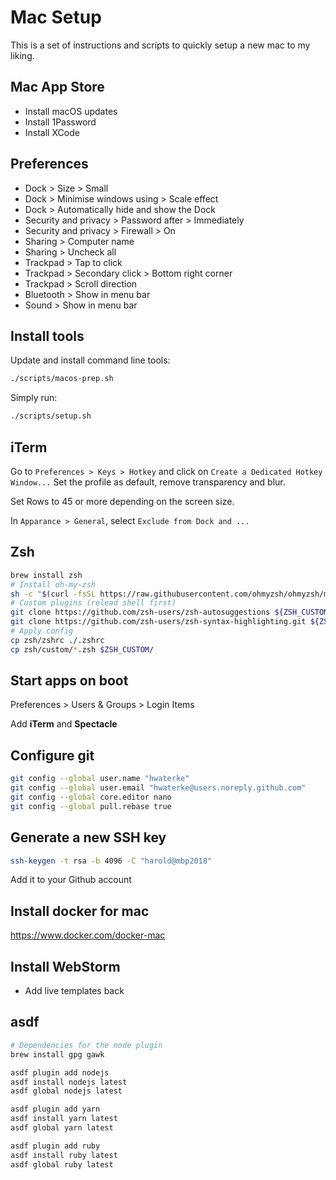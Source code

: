 # Mac Setup

This is a set of instructions and scripts to quickly setup a new mac to my liking.

## Mac App Store

- Install macOS updates
- Install 1Password
- Install XCode

## Preferences

- Dock > Size > Small
- Dock > Minimise windows using > Scale effect
- Dock > Automatically hide and show the Dock
- Security and privacy > Password after > Immediately
- Security and privacy > Firewall > On
- Sharing > Computer name
- Sharing > Uncheck all
- Trackpad > Tap to click
- Trackpad > Secondary click > Bottom right corner
- Trackpad > Scroll direction
- Bluetooth > Show in menu bar
- Sound > Show in menu bar

## Install tools

Update and install command line tools:

```bash
./scripts/macos-prep.sh
```

Simply run:

```bash
./scripts/setup.sh
```

## iTerm

Go to `Preferences > Keys > Hotkey` and click on `Create a Dedicated Hotkey Window...`
Set the profile as default, remove transparency and blur.

Set Rows to 45 or more depending on the screen size.

In `Apparance > General`, select `Exclude from Dock and ...`

## Zsh

```bash
brew install zsh
# Install oh-my-zsh
sh -c "$(curl -fsSL https://raw.githubusercontent.com/ohmyzsh/ohmyzsh/master/tools/install.sh)"
# Custom plugins (relead shell first)
git clone https://github.com/zsh-users/zsh-autosuggestions ${ZSH_CUSTOM:-~/.oh-my-zsh/custom}/plugins/zsh-autosuggestions
git clone https://github.com/zsh-users/zsh-syntax-highlighting.git ${ZSH_CUSTOM:-~/.oh-my-zsh/custom}/plugins/zsh-syntax-highlighting
# Apply config
cp zsh/zshrc ./.zshrc
cp zsh/custom/*.zsh $ZSH_CUSTOM/
```

## Start apps on boot

Preferences > Users & Groups > Login Items

Add **iTerm** and **Spectacle**

## Configure git

```bash
git config --global user.name "hwaterke"
git config --global user.email "hwaterke@users.noreply.github.com"
git config --global core.editor nano
git config --global pull.rebase true
```

## Generate a new SSH key

```bash
ssh-keygen -t rsa -b 4096 -C "harold@mbp2018"
```

Add it to your Github account

## Install docker for mac

https://www.docker.com/docker-mac

## Install WebStorm

- Add live templates back

## asdf

```bash
# Dependencies for the node plugin
brew install gpg gawk

asdf plugin add nodejs
asdf install nodejs latest
asdf global nodejs latest

asdf plugin add yarn
asdf install yarn latest
asdf global yarn latest

asdf plugin add ruby
asdf install ruby latest
asdf global ruby latest
```
